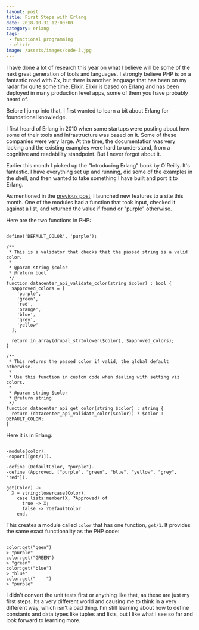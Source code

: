 ```yaml
---
layout: post
title: First Steps with Erlang
date: 2018-10-31 12:00:00
category: erlang
tags:
 - functional programming
 - elixir
image: /assets/images/code-3.jpg
---
```


I have done a lot of research this year on what I believe will be some of the next great generation of tools and languages. I strongly believe PHP is on a fantastic road with 7.x, but there is another language that has been on my radar for quite some time, Elixir. Elixir is based on Erlang and has been deployed in many production level apps, some of them you have probably heard of.

Before I jump into that, I first wanted to learn a bit about Erlang for foundational knowledge.

I first heard of Erlang in 2010 when some startups were posting about how some of their tools and infrastructure was based on it. Some of these companies were very large. At the time, the documentation was very lacking and the existing examples were hard to understand, from a cognitive and readability standpoint. But I never forgot about it.

Earlier this month I picked up the "Introducing Erlang" book by O'Reilly. It's fantastic. I have everything set up and running, did some of the examples in the shell, and then wanted to take something I have built and port it to Erlang.

As mentioned in the <a href="/drupal/2018/10/29/adding-tests-to-legacy-drupal-7-sites">previous post</a>, I launched new features to a site this month. One of the modules had a function that took input, checked it against a list, and returned the value if found or "purple" otherwise.

Here are the two functions in PHP:

<pre class="language-php"><code class="language-php">
define('DEFAULT_COLOR', 'purple');

/**
 * This is a validator that checks that the passed string is a valid color.
 *
 * @param string $color
 * @return bool
 */
function datacenter_api_validate_color(string $color) : bool {
  $approved_colors = [
    'purple',
    'green',
    'red',
    'orange',
    'blue',
    'grey',
    'yellow'
  ];

  return in_array(drupal_strtolower($color), $approved_colors);
}

/**
 * This returns the passed color if valid, the global default otherwise.
 *
 * Use this function in custom code when dealing with setting viz colors.
 *
 * @param string $color
 * @return string
 */
function datacenter_api_get_color(string $color) : string {
  return (datacenter_api_validate_color($color)) ? $color : DEFAULT_COLOR;
}
</code></pre>

Here it is in Erlang:

<pre class="language-ruby"><code class="language-ruby">
-module(color).
-export([get/1]).

-define (DefaultColor, "purple").
-define (Approved, ["purple", "green", "blue", "yellow", "grey", "red"]).

get(Color) ->
  X = string:lowercase(Color),
    case lists:member(X, ?Approved) of
      true -> X;
      false -> ?DefaultColor
    end.
</code></pre>

This creates a module called `color` that has one function, `get/1`. It provides the same exact functionality as the PHP code:

<pre class="language-bash"><code class="language-bash">
color:get("geen")
> "purple"
color:get("GREEN")
> "green"
color:get("blue")
> "blue"
color:get("    ")
> "purple"
</code></pre>

I didn't convert the unit tests first or anything like that, as these are just my first steps. Its a very different world and causing me to think in a very different way, which isn't a bad thing. I'm still learning about how to define constants and data types like tuples and lists, but I like what I see so far and look forward to learning more.
